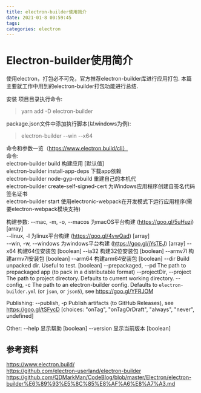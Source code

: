 ```yaml
---
title: electron-builder使用简介
date: 2021-01-8 00:59:45
tags:
categories: electron
---
```

# Electron-builder使用简介
使用electron，打包必不可免，官方推荐electron-builder库进行应用打包. 本篇主要就工作中用到的electron-builder打包功能进行总结.

安装 项目目录执行命令:
>yarn add -D electron-builder

package.json文件中添加执行脚本(以windows为例):
>electron-builder --win --x64

命令和参数一览（https://www.electron.build/cli）  
命令:  
  electron-builder build                    构建应用    [默认值]  
  electron-builder install-app-deps         下载app依赖  
  electron-builder node-gyp-rebuild         重建自己的本机代  
  electron-builder create-self-signed-cert  为Windows应用程序创建自签名代码签名证书  
  electron-builder start                    使用electronic-webpack在开发模式下运行应用程序(需要electron-webpack模块支持)  

构建参数:
  --mac, -m, -o, --macos   为macOS平台构建    (https://goo.gl/5uHuzj)   [array]  
  --linux, -l              为linux平台构建    (https://goo.gl/4vwQad)   [array]  
  --win, -w, --windows     为windows平台构建  (https://goo.gl/jYsTEJ)   [array]
  --x64                    构建64位安装包                               [boolean]
  --ia32                   构建32位安装包                               [boolean]
  --armv7l                 构建armv7l安装包                             [boolean]
  --arm64                  构建arm64安装包                              [boolean]
  --dir                    Build unpacked dir. Useful to test.         [boolean]
  --prepackaged, --pd      The path to prepackaged app (to pack in a
                           distributable format)
  --projectDir, --project  The path to project directory. Defaults to current
                           working directory.
  --config, -c             The path to an electron-builder config. Defaults to
                           `electron-builder.yml` (or `json`, or `json5`), see
                           https://goo.gl/YFRJOM

Publishing:
  --publish, -p  Publish artifacts (to GitHub Releases), see
                 https://goo.gl/tSFycD
                [choices: "onTag", "onTagOrDraft", "always", "never", undefined]

Other:
  --help     显示帮助                                           [boolean]
  --version  显示当前版本                                       [boolean]

## 参考资料
https://www.electron.build/  
https://github.com/electron-userland/electron-builder  
https://github.com/QDMarkMan/CodeBlog/blob/master/Electron/electron-builder%E6%89%93%E5%8C%85%E8%AF%A6%E8%A7%A3.md